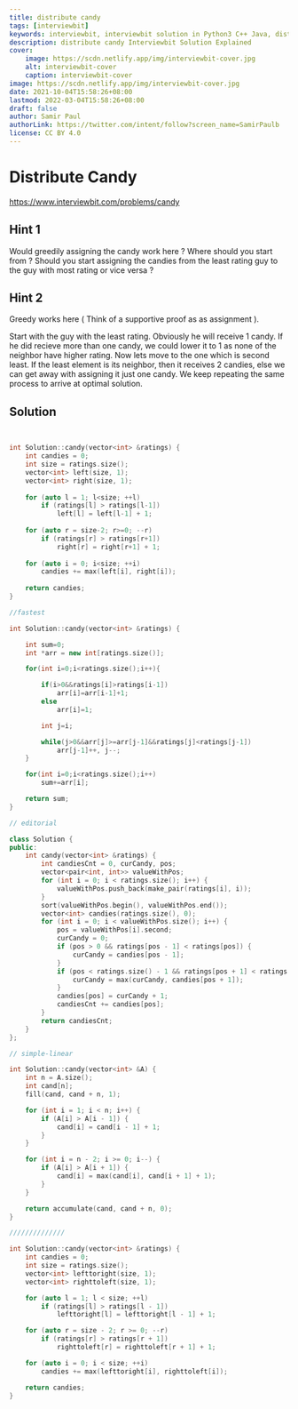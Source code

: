 ```yaml
---
title: distribute candy
tags: [interviewbit]
keywords: interviewbit, interviewbit solution in Python3 C++ Java, distribute candy solution
description: distribute candy Interviewbit Solution Explained
cover:
    image: https://scdn.netlify.app/img/interviewbit-cover.jpg
    alt: interviewbit-cover
    caption: interviewbit-cover
image: https://scdn.netlify.app/img/interviewbit-cover.jpg
date: 2021-10-04T15:58:26+08:00
lastmod: 2022-03-04T15:58:26+08:00
draft: false
author: Samir Paul
authorLink: https://twitter.com/intent/follow?screen_name=SamirPaulb
license: CC BY 4.0
---
```


# Distribute Candy

https://www.interviewbit.com/problems/candy



## Hint 1

Would greedily assigning the candy work here ? 
Where should you start from ? 
Should you start assigning the candies from the least rating guy to the guy with most rating or vice versa ?

## Hint 2

Greedy works here ( Think of a supportive proof as as assignment ).

Start with the guy with the least rating. Obviously he will receive 1 candy. 
If he did recieve more than one candy, we could lower it to 1 as none of the neighbor have higher rating. 
Now lets move to the one which is second least. If the least element is its neighbor, then it receives 2 candies, else we can get away with assigning it just one candy. 
We keep repeating the same process to arrive at optimal solution.
## Solution

```cpp


int Solution::candy(vector<int> &ratings) {
    int candies = 0;
    int size = ratings.size();
    vector<int> left(size, 1);
    vector<int> right(size, 1);
    
    for (auto l = 1; l<size; ++l)
        if (ratings[l] > ratings[l-1])
            left[l] = left[l-1] + 1;
    
    for (auto r = size-2; r>=0; --r)
        if (ratings[r] > ratings[r+1])
            right[r] = right[r+1] + 1;
            
    for (auto i = 0; i<size; ++i)
        candies += max(left[i], right[i]);
        
    return candies;
}

//fastest 

int Solution::candy(vector<int> &ratings) {

    int sum=0;
    int *arr = new int[ratings.size()];

    for(int i=0;i<ratings.size();i++){

        if(i>0&&ratings[i]>ratings[i-1])
            arr[i]=arr[i-1]+1;
        else
            arr[i]=1;

        int j=i;

        while(j>0&&arr[j]>=arr[j-1]&&ratings[j]<ratings[j-1])
            arr[j-1]++, j--;
    }

    for(int i=0;i<ratings.size();i++)
        sum+=arr[i];

    return sum;
}

// editorial

class Solution {
public:
    int candy(vector<int> &ratings) {
        int candiesCnt = 0, curCandy, pos;
        vector<pair<int, int>> valueWithPos;
        for (int i = 0; i < ratings.size(); i++) {
            valueWithPos.push_back(make_pair(ratings[i], i));
        }
        sort(valueWithPos.begin(), valueWithPos.end());
        vector<int> candies(ratings.size(), 0);
        for (int i = 0; i < valueWithPos.size(); i++) {
            pos = valueWithPos[i].second;
            curCandy = 0;
            if (pos > 0 && ratings[pos - 1] < ratings[pos]) {
                curCandy = candies[pos - 1];
            }
            if (pos < ratings.size() - 1 && ratings[pos + 1] < ratings[pos]) {
                curCandy = max(curCandy, candies[pos + 1]);
            }
            candies[pos] = curCandy + 1;
            candiesCnt += candies[pos];
        }
        return candiesCnt;
    }
};

// simple-linear

int Solution::candy(vector<int> &A) {
    int n = A.size();
    int cand[n];
    fill(cand, cand + n, 1);

    for (int i = 1; i < n; i++) {
        if (A[i] > A[i - 1]) {
            cand[i] = cand[i - 1] + 1;
        }
    }

    for (int i = n - 2; i >= 0; i--) {
        if (A[i] > A[i + 1]) {
            cand[i] = max(cand[i], cand[i + 1] + 1);
        }
    }

    return accumulate(cand, cand + n, 0);
}

//////////////

int Solution::candy(vector<int> &ratings) {
    int candies = 0;
    int size = ratings.size();
    vector<int> lefttoright(size, 1);
    vector<int> righttoleft(size, 1);

    for (auto l = 1; l < size; ++l)
        if (ratings[l] > ratings[l - 1])
            lefttoright[l] = lefttoright[l - 1] + 1;

    for (auto r = size - 2; r >= 0; --r)
        if (ratings[r] > ratings[r + 1])
            righttoleft[r] = righttoleft[r + 1] + 1;

    for (auto i = 0; i < size; ++i)
        candies += max(lefttoright[i], righttoleft[i]);

    return candies;
}
```